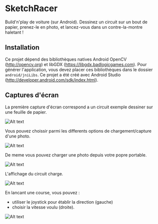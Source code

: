 # SketchRacer
Build'n'play de voiture (sur Android).
Dessinez un circuit sur un bout de papier, prenez-le en photo, et lancez-vous dans un contre-la-montre haletant !

## Installation
Ce projet dépend des bibliothèques natives Android OpenCV (http://opencv.org) et libGDX (https://libgdx.badlogicgames.com).
Pour générer l'application, vous devez placer ces bibliothèques dans le dossier `android/jniLibs`.
Ce projet a été créé avec Android Studio (http://developer.android.com/sdk/index.html).

## Captures d'écran

La première capture d'écran correspond a un circuit exemple dessiner sur une feuille de papier.          
    
![Alt text](/../screenshots/screenshots/Screenshot0.png?raw=true)   
    
Vous pouvez choissir parmi les differents options de chargement/capture d'une photo.       
    
![Alt text](/../screenshots/screenshots/Screenshot1.png?raw=true)
    
De meme vous pouvez charger une photo depuis votre popre portable.
    
![Alt text](/../screenshots/screenshots/Screenshot2.png?raw=true)
    
L'affichage du circuit charge.  
    
![Alt text](/../screenshots/screenshots/Screenshot3.png?raw=true)
       
En lancant une course, vous pouvez : 	  
- utiliser le joystick pour établir la direction (gauche)   
- choisir la vitesse voulu  (droite).     
     
![Alt text](/../screenshots/screenshots/Screenshot4.png?raw=true) 